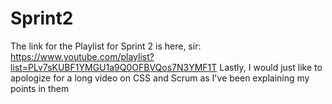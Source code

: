 # Sprint2

The link for the Playlist for Sprint 2 is here, sir:
          https://www.youtube.com/playlist?list=PLv7sKUBF1YMGU1a9Q0OFBVQos7N3YMF1T
          Lastly, I would just like to apologize for a long video on CSS and Scrum as I've been explaining my points in them
